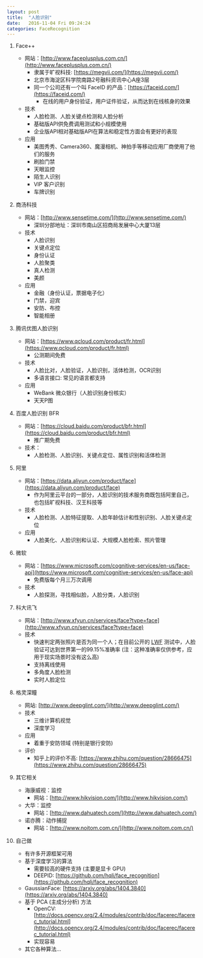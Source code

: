 ```yaml
---
layout: post
title:  "人脸识别"
date:   2016-11-04 Fri 09:24:24
categories: FaceRecognition
---
```


1. Face++
    - 网站：[http://www.faceplusplus.com.cn/](http://www.faceplusplus.com.cn/)
        - 隶属于旷视科技: [https://megvii.com/](https://megvii.com/)
        - 北京市海淀区科学院南路2号融科资讯中心A座3层
        - 同一个公司还有一个叫 FaceID 的产品：[https://faceid.com/](https://faceid.com/)
            - 在线的用户身份验证，用户证件验证，从而达到在线核身的效果
    - 技术
        - 人脸检测、人脸关键点检测和人脸分析
        - 基础版API供免费调用测试和小规模使用
        - 企业版API相对基础版API在算法和稳定性方面会有更好的表现
    - 应用
        - 美图秀秀、Camera360、魔漫相机、神拍手等移动应用厂商使用了他们的服务
        - 刷脸门禁
        - 天眼监控
        - 陌生人识别
        - VIP 客户识别
        - 车牌识别

3. 商汤科技
    - 网站：[http://www.sensetime.com/](http://www.sensetime.com/)
        - 深圳分部地址：深圳市南山区招商局发展中心大厦13层
    - 技术
        - 人脸识别
        - 关键点定位
        - 身份认证
        - 人脸聚类
        - 真人检测
        - 美颜
    - 应用
        - 金融（身份认证，票据电子化）
        - 门禁，迎宾
        - 安防、布控
        - 智能相册

4. 腾讯优图人脸识别
    - 网站：[https://www.qcloud.com/product/fr.html](https://www.qcloud.com/product/fr.html)
        - 公测期间免费
    - 技术
        - 人脸比对，人脸验证，人脸识别，活体检测，OCR识别
        - 多语言接口: 常见的语言都支持
    - 应用
        - WeBank 微众银行（人脸识别身份核实）
        - 天天P图

5. 百度人脸识别 BFR
    - 网站：[https://cloud.baidu.com/product/bfr.html](https://cloud.baidu.com/product/bfr.html)
        - 推广期免费
    - 技术：
        - 人脸检测、人脸识别、关键点定位、属性识别和活体检测

5. 阿里
    - 网站：[https://data.aliyun.com/product/face](https://data.aliyun.com/product/face)
        - 作为阿里云平台的一部分，人脸识别的技术服务商既包括阿里自己，也包括旷视科技、汉王科技等
    - 技术
        - 人脸检测、人脸特征提取、人脸年龄估计和性别识别、人脸关键点定位
    - 应用
        - 人脸美化、人脸识别和认证、大规模人脸检索、照片管理

5. 微软
    - 网站：[https://www.microsoft.com/cognitive-services/en-us/face-api](https://www.microsoft.com/cognitive-services/en-us/face-api)
        - 免费版每个月三万次调用
    - 技术
        - 人脸探测，寻找相似脸，人脸分类，人脸识别

6. 科大讯飞
    - 网站：[http://www.xfyun.cn/services/face?type=face](http://www.xfyun.cn/services/face?type=face)
    - 技术
        - 快速判定两张照片是否为同一个人；在目前公开的 [LWF](http://vis-www.cs.umass.edu/lfw/) 测试中，人脸验证可达到世界第一的99.15%准确率 (注：这种准确率仅供参考，应用于现实场景时没有这么高)
        - 支持离线使用
        - 多角度人脸检测
        - 实时人脸定位

1. 格灵深瞳
    - 网站: [http://www.deepglint.com/](http://www.deepglint.com/)
    - 技术
        - 三维计算机视觉
        - 深度学习
    - 应用
        - 着重于安防领域 (特别是银行安防)
    - 评价
        - 知乎上的评价不高: [https://www.zhihu.com/question/28666475](https://www.zhihu.com/question/28666475)

1. 其它相关
    - 海康威视：监控
        - 网站：[http://www.hikvision.com/](http://www.hikvision.com/)
    - 大华：监控
        - 网站：[http://www.dahuatech.com/](http://www.dahuatech.com/)
    - 诺亦腾：动作捕捉
        - 网站：[http://www.noitom.com.cn/](http://www.noitom.com.cn/)


6. 自己做
    - 有许多开源框架可用
    - 基于深度学习的算法
        - 需要较高的硬件支持 (主要是显卡 GPU)
        - DEEPID: [https://github.com/hqli/face_recognition](https://github.com/hqli/face_recognition)
    - GaussianFace: [https://arxiv.org/abs/1404.3840](https://arxiv.org/abs/1404.3840)
    - 基于 PCA (主成分分析) 方法
        - OpenCV: [http://docs.opencv.org/2.4/modules/contrib/doc/facerec/facerec_tutorial.html](http://docs.opencv.org/2.4/modules/contrib/doc/facerec/facerec_tutorial.html)
        - 实现容易
    - 其它各种算法...

